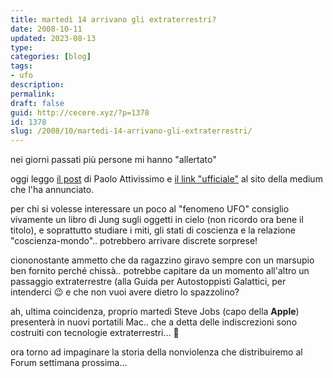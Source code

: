 ```yaml
---
title: martedì 14 arrivano gli extraterrestri?
date: 2008-10-11
updated: 2023-08-13
type: 
categories: [blog]
tags:
- ufo
description: 
permalink: 
draft: false
guid: http://cecere.xyz/?p=1378
id: 1378
slug: /2008/10/martedi-14-arrivano-gli-extraterrestri/
---
```


nei giorni passati più persone mi hanno "allertato"

oggi leggo [il post](http://attivissimo.blogspot.com/2008/10/medium-annuncia-ufo-in-tv-per-il-14.html) di Paolo Attivissimo e [il link "ufficiale"](http://blossomgoodchild.com/) al sito della medium che l'ha annunciato.

per chi si volesse interessare un poco al "fenomeno UFO" consiglio vivamente un libro di Jung sugli oggetti in cielo (non ricordo ora bene il titolo), e soprattutto studiare i miti, gli stati di coscienza e la relazione "coscienza-mondo".. potrebbero arrivare discrete sorprese!

ciononostante ammetto che da ragazzino giravo sempre con un marsupio ben fornito perché chissà.. potrebbe capitare da un momento all'altro un passaggio extraterrestre (alla Guida per Autostoppisti Galattici, per intenderci 😉 e che non vuoi avere dietro lo spazzolino?

ah, ultima coincidenza, proprio martedì Steve Jobs (capo della **Apple**) presenterà in nuovi portatili Mac.. che a detta delle indiscrezioni sono costruiti con tecnologie extraterrestri… 🙂

ora torno ad impaginare la storia della nonviolenza che distribuiremo al Forum settimana prossima…

